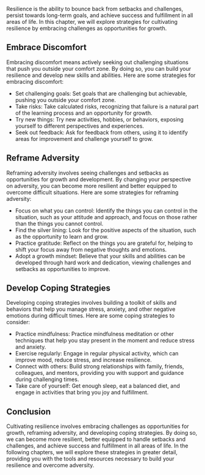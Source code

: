 
Resilience is the ability to bounce back from setbacks and challenges, persist towards long-term goals, and achieve success and fulfillment in all areas of life. In this chapter, we will explore strategies for cultivating resilience by embracing challenges as opportunities for growth.

Embrace Discomfort
------------------

Embracing discomfort means actively seeking out challenging situations that push you outside your comfort zone. By doing so, you can build your resilience and develop new skills and abilities. Here are some strategies for embracing discomfort:

* Set challenging goals: Set goals that are challenging but achievable, pushing you outside your comfort zone.
* Take risks: Take calculated risks, recognizing that failure is a natural part of the learning process and an opportunity for growth.
* Try new things: Try new activities, hobbies, or behaviors, exposing yourself to different perspectives and experiences.
* Seek out feedback: Ask for feedback from others, using it to identify areas for improvement and challenge yourself to grow.

Reframe Adversity
-----------------

Reframing adversity involves seeing challenges and setbacks as opportunities for growth and development. By changing your perspective on adversity, you can become more resilient and better equipped to overcome difficult situations. Here are some strategies for reframing adversity:

* Focus on what you can control: Identify the things you can control in the situation, such as your attitude and approach, and focus on those rather than the things you cannot control.
* Find the silver lining: Look for the positive aspects of the situation, such as the opportunity to learn and grow.
* Practice gratitude: Reflect on the things you are grateful for, helping to shift your focus away from negative thoughts and emotions.
* Adopt a growth mindset: Believe that your skills and abilities can be developed through hard work and dedication, viewing challenges and setbacks as opportunities to improve.

Develop Coping Strategies
-------------------------

Developing coping strategies involves building a toolkit of skills and behaviors that help you manage stress, anxiety, and other negative emotions during difficult times. Here are some coping strategies to consider:

* Practice mindfulness: Practice mindfulness meditation or other techniques that help you stay present in the moment and reduce stress and anxiety.
* Exercise regularly: Engage in regular physical activity, which can improve mood, reduce stress, and increase resilience.
* Connect with others: Build strong relationships with family, friends, colleagues, and mentors, providing you with support and guidance during challenging times.
* Take care of yourself: Get enough sleep, eat a balanced diet, and engage in activities that bring you joy and fulfillment.

Conclusion
----------

Cultivating resilience involves embracing challenges as opportunities for growth, reframing adversity, and developing coping strategies. By doing so, we can become more resilient, better equipped to handle setbacks and challenges, and achieve success and fulfillment in all areas of life. In the following chapters, we will explore these strategies in greater detail, providing you with the tools and resources necessary to build your resilience and overcome adversity.
